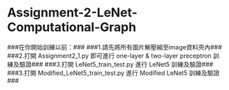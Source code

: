 # Assignment-2-LeNet-Computational-Graph
###在你開始訓練以前：###
###1.請先將所有圖片解壓縮至image資料夾內###
###2.打開 Assignment2_1.py 即可進行 one-layer & two-layer preceptron 訓練及驗證###
###3.打開 LeNet5_train_test.py 進行 LeNet5 訓練及驗證###
###3.打開 Modified_LeNet5_train_test.py 進行 Modified LeNet5 訓練及驗證###
